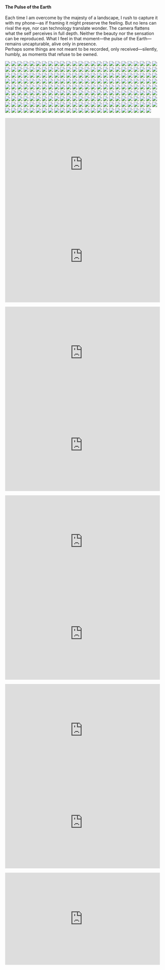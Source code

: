 <h4>The Pulse of the Earth</h4>

Each time I am overcome by the majesty of a landscape, I rush to capture it with my phone—as if framing it might preserve the feeling. But no lens can rival the eye, nor can technology translate wonder. The camera flattens what the self perceives in full depth. Neither the beauty nor the sensation can be reproduced. What I feel in that moment—the pulse of the Earth—remains uncapturable, alive only in presence.  
Perhaps some things are not meant to be recorded, only received—silently, humbly, as moments that refuse to be owned.

![](1.jpg)
![](2.jpg)
![](3.jpg)
![](4.jpg)
![](5.jpg)
![](6.jpg)
![](7.jpg)
![](8.jpg)
![](9.jpg)
![](10.jpg)
![](11.jpg)
![](12.jpg)
![](13.jpg)
![](14.jpg)
![](15.jpg)
![](16.jpg)
![](17.jpg)
![](18.jpg)
![](19.jpg)
![](20.jpg)
![](21.jpg)
![](22.jpg)
![](23.jpg)
![](24.jpg)
![](25.jpg)
![](26.jpg)
![](27.jpg)
![](28.jpg)
![](29.jpg)
![](30.jpg)
![](31.jpg)
![](32.jpg)
![](33.jpg)
![](34.jpg)
![](35.jpg)
![](36.jpg)
![](37.jpg)
![](38.jpg)
![](39.jpg)
![](40.jpg)
![](41.jpg)
![](42.jpg)
![](43.jpg)
![](44.jpg)
![](45.jpg)
![](46.jpg)
![](47.jpg)
![](48.jpg)
![](49.jpg)
![](50.jpg)
![](51.jpg)
![](52.jpg)
![](53.jpg)
![](54.jpg)
![](55.jpg)
![](56.jpg)
![](57.jpg)
![](58.jpg)
![](59.jpg)
![](60.jpg)
![](61.jpg)
![](62.jpg)
![](63.jpg)
![](64.jpg)
![](65.jpg)
![](66.jpg)
![](67.jpg)
![](68.jpg)
![](69.jpg)
![](70.jpg)
![](71.jpg)
![](72.jpg)
![](73.jpg)
![](74.jpg)
![](75.jpg)
![](76.jpg)
![](77.jpg)
![](78.jpg)
![](79.jpg)
![](80.jpg)
![](81.jpg)
![](82.jpg)
![](83.jpg)
![](84.jpg)
![](85.jpg)
![](86.jpg)
![](87.jpg)
![](88.jpg)
![](89.jpg)
![](90.jpg)
![](91.jpg)
![](92.jpg)
![](93.jpg)
![](94.jpg)
![](95.jpg)
![](96.jpg)
![](97.jpg)
![](98.jpg)
![](99.jpg)
![](100.jpg)
![](101.jpg)
![](102.jpg)
![](103.jpg)
![](104.jpg)
![](105.jpg)
![](106.jpg)
![](107.jpg)
![](108.jpg)
![](109.jpg)
![](110.jpg)
![](111.jpg)
![](112.jpg)
![](113.jpg)
![](114.jpg)
![](115.jpg)
![](116.jpg)
![](117.jpg)
![](118.jpg)
![](119.jpg)
![](120.jpg)
![](121.jpg)
![](122.jpg)
![](123.jpg)
![](124.jpg)
![](125.jpg)
![](126.jpg)
![](127.jpg)
![](128.jpg)
![](129.jpg)
![](130.jpg)
![](131.jpg)
![](132.jpg)
![](133.jpg)
![](134.jpg)
![](135.jpg)
![](136.jpg)
![](137.jpg)
![](138.jpg)
![](139.jpg)
![](140.jpg)
![](141.jpg)
![](142.jpg)
![](143.jpg)
![](144.jpg)
![](145.jpg)
![](146.jpg)
![](147.jpg)
![](148.jpg)
![](149.jpg)
![](150.jpg)
![](151.jpg)
![](152.jpg)
![](153.jpg)
![](154.jpg)
![](155.jpg)
![](156.jpg)
![](157.jpg)
![](158.jpg)
![](159.jpg)
![](160.jpg)
![](161.jpg)
![](162.jpg)
![](163.jpg)
![](164.jpg)
![](165.jpg)
![](166.jpg)
![](167.jpg)
![](168.jpg)
![](169.jpg)
![](170.jpg)
![](171.jpg)
![](172.jpg)
![](173.jpg)
![](174.jpg)
![](175.jpg)
![](176.jpg)
![](177.jpg)
![](178.jpg)
![](179.jpg)
![](180.jpg)
![](181.jpg)
![](182.jpg)
![](183.jpg)
![](184.jpg)
![](185.jpg)
![](186.jpg)
![](187.jpg)
![](188.jpg)
![](189.jpg)
![](190.jpg)
![](191.jpg)
![](192.jpg)
![](193.jpg)
![](194.jpg)
![](195.jpg)
![](196.jpg)
![](197.jpg)
![](198.jpg)
![](199.jpg)
![](200.jpg)
![](201.jpg)
![](202.jpg)
![](203.jpg)
![](204.jpg)
![](205.jpg)
![](206.jpg)
![](207.jpg)
![](208.jpg)
![](209.jpg)
![](210.jpg)
![](211.jpg)
![](212.jpg)
![](213.jpg)
![](214.jpg)
![](215.jpg)
![](216.jpg)
![](217.jpg)
![](218.jpg)
![](219.jpg)
![](220.jpg)
![](221.jpg)
![](222.jpg)
![](223.jpg)
![](224.jpg)
<p></p>


<p></p>
<center>
<div style="display: flex; justify-content: center; position:relative;width: 100%;height: 300px;"><iframe
    src="https://iframe.mediadelivery.net/embed/464704/aa88444a-69c3-4cc6-8b7d-75be85521382?autoplay=false&loop=false&muted=false&preload=true&responsive=true"
    loading="lazy" style="border:0;height:100%;width: 520px;"
    allow="accelerometer;gyroscope;autoplay;encrypted-media;picture-in-picture;" allowfullscreen="true"></iframe>
</div>
<div style="display: flex; justify-content: center; position:relative;width: 100%;height: 300px;"><iframe
    src="https://iframe.mediadelivery.net/embed/464704/56ebd9a0-fdd6-4cb2-8744-6d5ff78d7433?autoplay=false&loop=false&muted=false&preload=true&responsive=true"
    loading="lazy" style="border:0;height:100%;width: 520px;"
    allow="accelerometer;gyroscope;autoplay;encrypted-media;picture-in-picture;" allowfullscreen="true"></iframe>
</div>
</center>  
<p></p>	

<p></p>
<center>
<div style="display: flex; justify-content: center; position:relative;width: 100%;height: 300px;"><iframe
    src="https://iframe.mediadelivery.net/embed/464704/803510e8-f483-4dbc-ba59-656f047b5b3e?autoplay=false&loop=false&muted=false&preload=true&responsive=true"
    loading="lazy" style="border:0;height:100%;width: 520px;"
    allow="accelerometer;gyroscope;autoplay;encrypted-media;picture-in-picture;" allowfullscreen="true"></iframe>
</div>
<div style="display: flex; justify-content: center; position:relative;width: 100%;height: 300px;"><iframe
    src="https://iframe.mediadelivery.net/embed/464704/6c34f3bd-6abf-4d82-90a6-0de7b8f62da5?autoplay=false&loop=false&muted=false&preload=true&responsive=true"
    loading="lazy" style="border:0;height:100%;width: 520px;"
    allow="accelerometer;gyroscope;autoplay;encrypted-media;picture-in-picture;" allowfullscreen="true"></iframe>
</div>
</center>  
<p></p>	

<p></p>
<center>
<div style="display: flex; justify-content: center; position:relative;width: 100%;height: 300px;"><iframe
    src="https://iframe.mediadelivery.net/embed/464704/f234ac81-1546-4c8f-ac02-64ce8280fe14?autoplay=false&loop=false&muted=false&preload=true&responsive=true"
    loading="lazy" style="border:0;height:100%;width: 520px;"
    allow="accelerometer;gyroscope;autoplay;encrypted-media;picture-in-picture;" allowfullscreen="true"></iframe>
</div>
<div style="display: flex; justify-content: center; position:relative;width: 100%;height: 300px;"><iframe
    src="https://iframe.mediadelivery.net/embed/464704/d7f2be21-c7b8-4e53-aea7-814382afcfaf?autoplay=false&loop=false&muted=false&preload=true&responsive=true"
    loading="lazy" style="border:0;height:100%;width: 520px;"
    allow="accelerometer;gyroscope;autoplay;encrypted-media;picture-in-picture;" allowfullscreen="true"></iframe>
</div>
</center>  
<p></p>	

<p></p>
<center>
<div style="display: flex; justify-content: center; position:relative;width: 100%;height: 300px;"><iframe
    src="https://iframe.mediadelivery.net/embed/464704/64411cc2-ec91-4461-976a-019b6dce17fa?autoplay=false&loop=false&muted=false&preload=true&responsive=true"
    loading="lazy" style="border:0;height:100%;width: 520px;"
    allow="accelerometer;gyroscope;autoplay;encrypted-media;picture-in-picture;" allowfullscreen="true"></iframe>
</div>
<div style="display: flex; justify-content: center; position:relative;width: 100%;height: 300px;"><iframe
    src="https://iframe.mediadelivery.net/embed/464704/78012de2-18bc-4168-8698-e846dbc8c1d8?autoplay=false&loop=false&muted=false&preload=true&responsive=true"
    loading="lazy" style="border:0;height:100%;width: 520px;"
    allow="accelerometer;gyroscope;autoplay;encrypted-media;picture-in-picture;" allowfullscreen="true"></iframe>
</div>
</center>  
<p></p>	

<p></p>
<center>
<div style="display: flex; justify-content: center; position:relative;width: 100%;height: 300px;"><iframe
    src="https://iframe.mediadelivery.net/embed/464704/20826ce9-88fe-4b2f-97ba-cdc2d33d6e9e?autoplay=false&loop=false&muted=false&preload=true&responsive=true"
    loading="lazy" style="border:0;height:100%;width: 520px;"
    allow="accelerometer;gyroscope;autoplay;encrypted-media;picture-in-picture;" allowfullscreen="true"></iframe>
</div>
</center>  
<p></p>	
